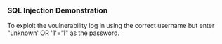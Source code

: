 ### SQL Injection Demonstration

To exploit the voulnerability log in using the correct username but enter "unknown' OR '1'='1" as the password.
